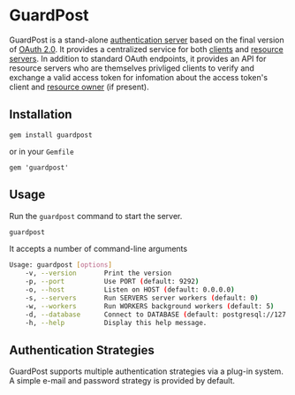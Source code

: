 GuardPost
=========

GuardPost is a stand-alone [authentication server][1] based on the final version of [OAuth 2.0][2]. It provides a centralized service for both [clients][1] and [resource servers][1]. In addition to standard OAuth endpoints, it provides an API for resource servers who are themselves privliged clients to verify and exchange a valid access token for infomation about the access token's client and [resource owner][1] (if present).

Installation
------------

    gem install guardpost

or in your `Gemfile`

    gem 'guardpost'

Usage
-----

Run the `guardpost` command to start the server.

```sh
guardpost
```

It accepts a number of command-line arguments

```sh
Usage: guardpost [options]
    -v, --version       Print the version
    -p, --port          Use PORT (default: 9292)
    -o, --host          Listen on HOST (default: 0.0.0.0)
    -s, --servers       Run SERVERS server workers (default: 0)
    -w, --workers       Run WORKERS background workers (default: 5)
    -d, --database      Connect to DATABASE (default: postgresql://127.0.0.1:5432)
    -h, --help          Display this help message.
```


Authentication Strategies
-------------------------

GuardPost supports multiple authentication strategies via a plug-in system. A simple e-mail and password strategy is provided by default.

[1]: https://tools.ietf.org/html/rfc6749#section-1.1
[2]: https://tools.ietf.org/html/rfc6749
